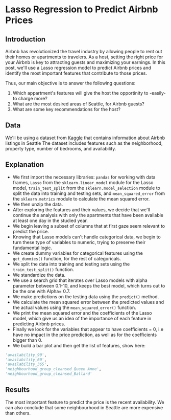 # Lasso Regression to Predict Airbnb Prices

## Introduction

Airbnb has revolutionized the travel industry by allowing people to rent out their homes or apartments to travelers. As a host, setting the right price for your Airbnb is key to attracting guests and maximizing your earnings. In this post, we'll use a Lasso regression model to predict Airbnb prices and identify the most important features that contribute to those prices.

Thus, our main objective is to answer the following questions:
1. Which appartment's features will give the host the opportinity to -easily- to charge more?
2. What are the most desired areas of Seattle, for Airbnb guests?
3. What are some key recommendations for the host?

## Data

We'll be using a dataset from [Kaggle](https://www.kaggle.com/datasets/airbnb/seattle) that contains information about Airbnb listings in Seattle The dataset includes features such as the neighborhood, property type, number of bedrooms, and availability.

## Explanation


- We first import the necessary libraries: `pandas` for working with data frames, `Lasso` from the `sklearn.linear_model` module for the Lasso model, `train_test_split` from the `sklearn.model_selection` module to split the data into training and testing sets, and `mean_squared_error` from the `sklearn.metrics` module to calculate the mean squared error.
- We then unzip the data.
- After exploring the features and their values, we decide that we'll continue the analysis with only the apartments that have been available at least one day in the studied year.
- We begin leaving a subset of columns that at first gaze seem relevant to predict the price.
- Knowing that Lasso models can't handle categorical data, we begin to turn these type of variables to numeric, trying to preserve their fundamental logic.
- We create dummy variables for categorical features using the `get_dummies()` function, for the rest of categoricals.
- We split the data into training and testing sets using the `train_test_split()` function.
- We standardize the data.
- We use a search grid that iterates over Lasso models with alpha parameter between 0.1-10, and keeps the best model, which turns out to be the one with Alpha= 0.7.
- We make predictions on the testing data using the `predict()` method.
- We calculate the mean squared error between the predicted values and the actual values using the `mean_squared_error()` function.
- We print the mean squared error and the coefficients of the Lasso model, which give us an idea of the importance of each feature in predicting Airbnb prices.
- Finally we look for the variables that appear to have coefficients = 0, i.e have no impact in the price prediction, as well as for the coefficients bigger than 0.
- We build a bar plot and then get the list of features, show here:

```python
'availability_90',
'availability_60',
'availability_365',
'neighbourhood_group_cleansed_Queen Anne',
'neighbourhood_group_cleansed_Ballard'
```

## Results

The most important feature to predict the price is the recent availability. We can also conclude that some neighbourhood in Seattle are more expensive than others.
